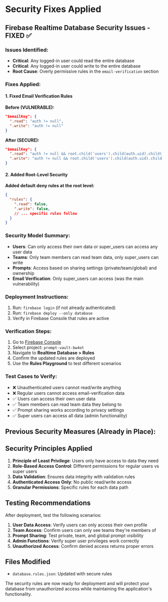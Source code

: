 # Security Fixes Applied

## Firebase Realtime Database Security Issues - FIXED ✅

### Issues Identified:
- **Critical**: Any logged-in user could read the entire database
- **Critical**: Any logged-in user could write to the entire database
- **Root Cause**: Overly permissive rules in the `email-verification` section

### Fixes Applied:

#### 1. Fixed Email Verification Rules
**Before (VULNERABLE):**
```json
"$emailKey": {
  ".read": "auth != null",
  ".write": "auth != null"
}
```

**After (SECURE):**
```json
"$emailKey": {
  ".read": "auth != null && root.child('users').child(auth.uid).child('role').val() == 'super_user'",
  ".write": "auth != null && root.child('users').child(auth.uid).child('role').val() == 'super_user'"
}
```

#### 2. Added Root-Level Security
**Added default deny rules at the root level:**
```json
{
  "rules": {
    ".read": false,
    ".write": false,
    // ... specific rules follow
  }
}
```

### Security Model Summary:
- **Users**: Can only access their own data or super_users can access any user data
- **Teams**: Only team members can read team data, only super_users can write
- **Prompts**: Access based on sharing settings (private/team/global) and ownership
- **Email Verification**: Only super_users can access (was the main vulnerability)

### Deployment Instructions:
1. Run: `firebase login` (if not already authenticated)
2. Run: `firebase deploy --only database`
3. Verify in Firebase Console that rules are active

### Verification Steps:
1. Go to [Firebase Console](https://console.firebase.google.com/)
2. Select project: `prompt-vault-bw4ot`
3. Navigate to **Realtime Database > Rules**
4. Confirm the updated rules are deployed
5. Use the **Rules Playground** to test different scenarios

### Test Cases to Verify:
- ❌ Unauthenticated users cannot read/write anything
- ❌ Regular users cannot access email-verification data
- ✅ Users can access their own user data
- ✅ Team members can read team data they belong to
- ✅ Prompt sharing works according to privacy settings
- ✅ Super users can access all data (admin functionality)

## Previous Security Measures (Already in Place):

## Security Principles Applied

1. **Principle of Least Privilege**: Users only have access to data they need
2. **Role-Based Access Control**: Different permissions for regular users vs super users
3. **Data Validation**: Ensures data integrity with validation rules
4. **Authenticated Access Only**: No public read/write access
5. **Granular Permissions**: Specific rules for each data path

## Testing Recommendations

After deployment, test the following scenarios:

1. **User Data Access**: Verify users can only access their own profile
2. **Team Access**: Confirm users can only see teams they're members of
3. **Prompt Sharing**: Test private, team, and global prompt visibility
4. **Admin Functions**: Verify super user privileges work correctly
5. **Unauthorized Access**: Confirm denied access returns proper errors

## Files Modified

- `database.rules.json`: Updated with secure rules

The security rules are now ready for deployment and will protect your database from unauthorized access while maintaining the application's functionality.
